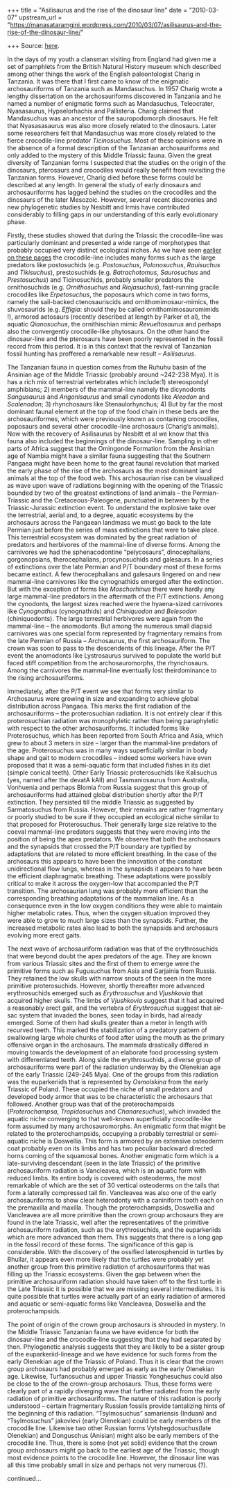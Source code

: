 +++
title = "Asilisaurus and the rise of the dinosaur line"
date = "2010-03-07"
upstream_url = "https://manasataramgini.wordpress.com/2010/03/07/asilisaurus-and-the-rise-of-the-dinosaur-line/"

+++
Source: [here](https://manasataramgini.wordpress.com/2010/03/07/asilisaurus-and-the-rise-of-the-dinosaur-line/).

In the days of my youth a clansman visiting from England had given me a
set of pamphlets from the British Natural History museum which described
among other things the work of the English paleontologist Charig in
Tanzania. It was there that I first came to know of the enigmatic
archosauriforms of Tanzania such as Mandasuchus. In 1957 Charig wrote a
lengthy dissertation on the archosauriforms discovered in Tanzania and
he named a number of enigmatic forms such as Mandasuchus, Teleocrater,
Nyasasaurus, Hypselorhachis and Pallisteria. Charig claimed that
Mandasuchus was an ancestor of the sauropodomorph dinosaurs. He felt
that Nyasasasaurus was also more closely related to the dinosaurs. Later
some researchers felt that Mandasuchus was more closely related to the
fierce crocodile-line predator *Ticinosuchus*. Most of these opinions
were in the absence of a formal description of the Tanzanian
archosauriforms and only added to the mystery of this Middle Triassic
fauna. Given the great diversity of Tanzanian forms I suspected that the
studies on the origin of the dinosaurs, pterosaurs and crocodiles would
really benefit from revisiting the Tanzanian forms. However, Charig died
before these forms could be described at any length. In general the
study of early dinosaurs and archosauriforms has lagged behind the
studies on the crocodiles and the dinosaurs of the later Mesozoic.
However, several recent discoveries and new phylogenetic studies by
Nesbitt and Irmis have contributed considerably to filling gaps in our
understanding of this early evolutionary phase.

Firstly, these studies showed that during the Triassic the
crocodile-line was particularly dominant and presented a wide range of
morphotypes that probably occupied very distinct ecological niches. As
we have seen [earlier on these
pages](https://manasataramgini.wordpress.com/2009/12/19/crocodiles-in-the-shadow-of-the-dinosaurs/)
the crocodile-line includes many forms such as the large predators like
postosuchids (e.g. *Postosuchus*, *Polonosuchus*, *Rauisuchus* and
*Tikisuchus*), prestosuchids (e.g. *Batrachotomus*, *Saurosuchus* and
*Prestosuchus*) and Ticinosuchids, probably smaller predators the
ornithosuchids (e.g. *Ornithosuchus* and *Riojasuchus*), fast-running
gracile crocodiles like *Erpetosuchus*, the poposaurs which come in two
forms, namely the sail-backed ctenosauriscids and
ornithomimosaur-mimics, the shuvosaurids (e.g. *Effigia*: should they be
called ornithomimosauromimids !), armored aetosaurs (recently described
at length by Parker et al), the aquatic *Qianosuchus*, the ornithischian
mimic *Revueltosaurus* and perhaps also the convergently crocodile-like
phytosaurs. On the other hand the dinosaur-line and the pterosaurs have
been poorly represented in the fossil record from this period. It is in
this context that the revival of Tanzanian fossil hunting has proffered
a remarkable new result – *Asilisaurus*.

The Tanzanian fauna in question comes from the Ruhuhu basin of the
Ansinian age of the Middle Triassic (probably around \~242-238 Mya). It
is has a rich mix of terrestrial vertebrates which include:1)
stereospondyl amphibians; 2) members of the mammal-line namely the
dicynodonts *Sangusaurus* and *Angonisaurus* and small cynodonts like
*Aleodon* and *Scalenodon*; 3) rhynchosaurs like Stenaulorhynchus; 4)
But by far the most dominant faunal element at the top of the food chain
in these beds are the archosauriformes, which were previously known as
containing crocodiles, poposaurs and several other crocodile-line
archosaurs (Charig’s animals). Now with the recovery of Asilisaurus by
Nesbitt et al we know that this fauna also included the beginnings of
the dinosaur-line. Sampling in other parts of Africa suggest that the
Omingonde Formation from the Ansinian age of Nambia might have a similar
fauna suggesting that the Southern Pangaea might have been home to the
great faunal revolution that marked the early phase of the rise of the
archosaurs as the most dominant land animals at the top of the food web.
This archosaurian rise can be visualized as wave upon wave of radiations
beginning with the opening of the Triassic bounded by two of the
greatest extinctions of land animals – the Permian-Triassic and the
Cretaceous-Paleogene, punctuated in between by the Triassic-Jurassic
extinction event. To understand the explosive take over the terrestrial,
aerial and, to a degree, aquatic ecosystems by the archosaurs across the
Pangaean landmass we must go back to the late Permian just before the
series of mass extinctions that were to take place. This terrestrial
ecosystem was dominated by the great radiation of predators and
herbivores of the mammal-line of diverse forms. Among the carnivores we
had the sphenacodontine “pelycosaurs”, dinocephalians, gorgonopsians,
therocephalians, procynosuchids and galesaurs. In a series of
extinctions over the late Permian and P/T boundary most of these forms
became extinct. A few therocephalians and galesaurs lingered on and new
mammal-line carnivores like the cynognathids emerged after the
extinction. But with the exception of forms like *Moschorhinus* there
were hardly any large mammal-line predators in the aftermath of the P/T
extinctions. Among the cynodonts, the largest sizes reached were the
hyaena-sized carnivores like *Cynognathus* (cynognathids) and
*Chiniquodon* and *Belesodon* (chiniquodonts). The large terrestrial
herbivores were again from the mammal-line – the anomodonts. But among
the numerous small diapsid carnivores was one special form represented
by fragmentary remains from the late Permian of Russia – Archosaurus,
the first archosauriform. The crown was soon to pass to the descendents
of this lineage. After the P/T event the anomodonts like Lystrosaurus
survived to populate the world but faced stiff competition from the
archosauromorphs, the rhynchosaurs. Among the carnivores the mammal-line
eventually lost theirdominance to the rising archosauriforms.

Immediately, after the P/T event we see that forms very similar to
Archosaurus were growing in size and expanding to achieve global
distribution across Pangaea. This marks the first radiation of the
archosauriforms – the proterosuchian radiation. It is not entirely clear
if this proterosuchian radiation was monophyletic rather than being
paraphyletic with respect to the other archosauriforms. It included
forms like Proterosuchus, which has been reported from South Africa and
Asia, which grew to about 3 meters in size – larger than the mammal-line
predators of the age. Proterosuchus was in many ways superficially
similar in body shape and gait to modern crocodiles – indeed some
workers have even proposed that it was a semi-aquatic form that included
fishes in its diet (simple conical teeth). Other Early Triassic
proterosuchids like Kalisuchus (yes, named after the devatA kAlI) and
Tasmaniosaurus from Australia, Vonhuenia and perhaps Blomia from Russia
suggest that this group of archosauriforms had attained global
distribution shortly after the P/T extinction. They persisted till the
middle Triassic as suggested by Sarmatosuchus from Russia. However,
their remains are rather fragmentary or poorly studied to be sure if
they occupied an ecological niche similar to that proposed for
Proterosuchus. Their generally large size relative to the coeval
mammal-line predators suggests that they were moving into the position
of being the apex predators. We observe that both the archosaurs and the
synapsids that crossed the P/T boundary are typified by adaptations that
are related to more efficient breathing. In the case of the archosaurs
this appears to have been the innovation of the constant unidirectional
flow lungs, whereas in the synapsids it appears to have been the
efficient diaphragmatic breathing. These adaptations were possibly
critical to make it across the oxygen-low that accompanied the P/T
transition. The archosaurian lung was probably more efficient than the
corresponding breathing adaptations of the mammalian line. As a
consequence even in the low oxygen conditions they were able to maintain
higher metabolic rates. Thus, when the oxygen situation improved they
were able to grow to much large sizes than the synapsids. Further, the
increased metabolic rates also lead to both the synapsids and archosaurs
evolving more erect gaits.

The next wave of archosauriform radiation was that of the erythrosuchids
that were beyond doubt the apex predators of the age. They are known
from various Triassic sites and the first of them to emerge were the
primitive forms such as Fugusuchus from Asia and Garjainia from Russia.
They retained the low skulls with narrow snouts of the seen in the more
primitive proterosuchids. However, shortly thereafter more advanced
erythrosuchids emerged such as *Erythrosuchus* and *Vjushkovia* that
acquired higher skulls. The limbs of *Vjushkovia* suggest that it had
acquired a reasonably erect gait, and the vertebra of *Erythrosuchus*
suggest that air-sac system that invaded the bones, seen today in birds,
had already emerged. Some of them had skulls greater than a meter in
length with recurved teeth. This marked the stabilization of a predatory
pattern of swallowing large whole chunks of food after using the mouth
as the primary offensive organ in the archosaurs. The mammals
drastically differed in moving towards the development of an elaborate
food processing system with differentiated teeth. Along side the
erythrosuchids, a diverse group of archosauriforms were part of the
radiation underway by the Olenekian age of the early Triassic (249-245
Mya). One of the groups from this radiation was the euparkeriids that is
represented by *Osmolskina* from the early Triassic of Poland. These
occupied the niche of small predators and developed body armor that was
to be characteristic the archosaurs that followed. Another group was
that of the proterochampsids (*Proterochampsa*, *Tropidosuchus* and
*Chanaresuchus*), which invaded the aquatic niche converging to that
well-known superficially crocodile-like form assumed by many
archosauromorphs. An enigmatic form that might be related to the
proterochampsids, occupying a probably terrestrial or semi-aquatic niche
is Doswellia. This form is armored by an extensive osteoderm coat
probably even on its limbs and has two peculiar backward directed horns
coming of the squamosal bones. Another enigmatic form which is a
late-surviving descendant (seen in the late Triassic) of the primitive
archosauriform radiation is Vancleavea, which is an aquatic form with
reduced limbs. Its entire body is covered with osteoderms, the most
remarkable of which are the set of 30 vertical osteoderms on the tails
that form a laterally compressed tail fin. Vancleavea was also one of
the early archosauriforms to show clear heterodonty with a caniniform
tooth each on the premaxilla and maxilla. Though the proterochampsids,
Doswellia and Vancleavea are all more primitive than the crown group
archosaurs they are found in the late Triassic, well after the
representatives of the primitive archosauriform radiation, such as the
erythrosuchids, and the euparkeriids which are more advanced than them.
This suggests that there is a long gap in the fossil record of these
forms. The significance of this gap is considerable. With the discovery
of the ossified laterosphenoid in turtles by Bhullar, it appears even
more likely that the turtles were probably yet another group from this
primitive radiation of archosauriforms that was filling up the Triassic
ecosystems. Given the gap between when the primitive archosauriform
radiation should have taken off to the first turtle in the Late Triassic
it is possible that we are missing several intermediates. It is quite
possible that turtles were actually part of an early radiation of
armored and aquatic or semi-aquatic forms like Vancleavea, Doswellia and
the proterochampsids.

The point of origin of the crown group archosaurs is shrouded in
mystery. In the Middle Triassic Tanzanian fauna we have evidence for
both the dinosaur-line and the crocodile-line suggesting that they had
separated by then. Phylogenetic analysis suggests that they are likely
to be a sister group of the euparkeriid-lineage and we have evidence for
such forms from the early Olenekian age of the Triassic of Poland. Thus
it is clear that the crown group archosaurs had probably emerged as
early as the early Olenekian age. Likewise, Turfanosuchus and upper
Triassic Yonghesuchus could also be close to the of the crown-group
archosaurs. Thus, these forms were clearly part of a rapidly diverging
wave that further radiated from the early radiation of primitive
archosauriforms. The nature of this radiation is poorly understood –
certain fragmentary Russian fossils provide tantalizing hints of the
beginning of this radiation. “Tsylmosuchus” samariensis (Induan) and
“Tsylmosuchus” jakovlevi (early Olenekian) could be early members of the
crocodile line. Likewise two other Russian forms Vytshegdosuchus(late
Olenekian) and Donguschus (Anisian) might also be early members of the
crocodile line. Thus, there is some (not yet solid) evidence that the
crown group archosaurs might go back to the earliest age of the
Triassic, though most evidence points to the crocodile line. However,
the dinosaur line was all this time probably small in size and perhaps
not very numerous (?).

continued…


